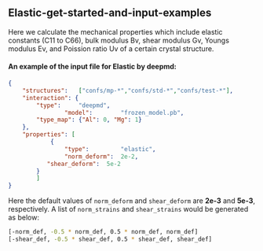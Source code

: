 ## Elastic-get-started-and-input-examples

Here we calculate the mechanical properties which include elastic constants (C11 to C66), bulk modulus Bv, shear modulus Gv, Youngs modulus Ev, and Poission ratio Uv of a certain crystal structure.

#### An example of the input file for Elastic by deepmd:

```json
{
	"structures":	["confs/mp-*","confs/std-*","confs/test-*"],
	"interaction": {
		"type":		"deepmd",
                "model":        "frozen_model.pb",
		"type_map":	{"Al": 0, "Mg": 1}
	},
	"properties": [
            {
                "type":         "elastic",
                "norm_deform":	2e-2,
	       "shear_deform":  5e-2
	    }
        ]
}
```

Here the default values of `norm_deform` and `shear_deform` are **2e-3** and **5e-3**, respectively. A list of `norm_strains` and `shear_strains` would be generated as below:

```bash
[-norm_def, -0.5 * norm_def, 0.5 * norm_def, norm_def]
[-shear_def, -0.5 * shear_def, 0.5 * shear_def, shear_def]
```
